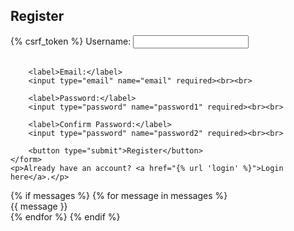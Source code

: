 <!DOCTYPE html>
<html>
<head>
    <title>Sign Up</title>
</head>
<body>
    <h2>Register</h2>
    <form method="post">
        {% csrf_token %}
        <label>Username:</label>
        <input type="text" name="username" required><br><br>

        <label>Email:</label>
        <input type="email" name="email" required><br><br>

        <label>Password:</label>
        <input type="password" name="password1" required><br><br>

        <label>Confirm Password:</label>
        <input type="password" name="password2" required><br><br>

        <button type="submit">Register</button>
    </form>
    <p>Already have an account? <a href="{% url 'login' %}">Login here</a>.</p>
</body>
</html>
{% if messages %}
    {% for message in messages %}
        <div class="alert alert-{{ message.tags }}">
            {{ message }}
        </div>
    {% endfor %}
{% endif %}
